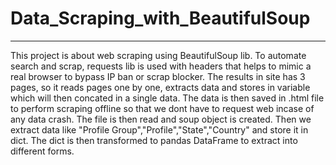 # Data_Scraping_with_BeautifulSoup
---
This project is about web scraping using BeautifulSoup lib. To automate search and scrap, requests lib is used with headers that helps to mimic a real browser to bypass IP ban or scrap blocker.
The results in site has 3 pages, so it reads pages one by one, extracts data and stores in variable which will then concated in a single data. The data is then saved in .html file to perform scraping offline so that we dont have to request web incase of any data crash. The file is then read and soup object is created. Then we extract data like "Profile Group","Profile","State","Country" and store it in dict. The dict is then transformed to pandas DataFrame to extract into different forms.

